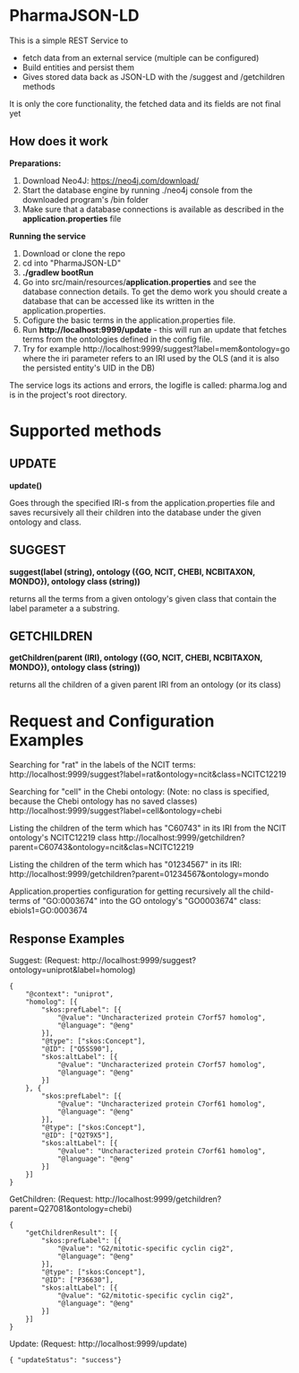 # PharmaJSON-LD

This is a simple REST Service to
- fetch data from an external service (multiple can be configured)
- Build entities and persist them
- Gives stored data back as JSON-LD with the /suggest and /getchildren methods

It is only the core functionality, the fetched data and its fields are not final yet

## How does it work

**Preparations:**
1. Download Neo4J: https://neo4j.com/download/
2. Start the database engine by running ./neo4j console from the downloaded program's /bin folder
3. Make sure that a database connections is available as described in the **application.properties** file 

**Running the service**

1. Download or clone the repo
2. cd into "PharmaJSON-LD"
3. **./gradlew bootRun**
4. Go into src/main/resources/**application.properties** and see the database connection details. To get the demo work you should create a database that can be accessed like its written in the application.properties.
5. Cofigure the basic terms in the application.properties file.
6. Run **http://localhost:9999/update** - this will run an update that fetches terms from the ontologies defined in the config file.
7. Try for example http://localhost:9999/suggest?label=mem&ontology=go
 where the iri parameter refers to an IRI used by the OLS (and it is also the persisted entity's UID in the DB)

The service logs its actions and errors, the logifle is called: pharma.log and is in the project's root directory.

# Supported methods

## UPDATE 
**update()**

Goes through the specified IRI-s from the application.properties file and saves recursively all their children into the database under the given ontology and class.

## SUGGEST 
**suggest(label (string), ontology ({GO, NCIT, CHEBI, NCBITAXON, MONDO}), ontology class (string))**

returns all the terms from a given ontology's given class that contain the label parameter a a substring.

## GETCHILDREN 
**getChildren(parent (IRI), ontology ({GO, NCIT, CHEBI, NCBITAXON, MONDO}), ontology class (string))**

returns all the children of a given parent IRI from an ontology  (or its class)

# Request and Configuration Examples

Searching for "rat" in the labels of the NCIT terms:
http://localhost:9999/suggest?label=rat&ontology=ncit&class=NCITC12219

Searching for "cell" in the Chebi ontology: (Note: no class is specified, because the Chebi ontology has no saved classes)
http://localhost:9999/suggest?label=cell&ontology=chebi

Listing the children of the term which has "C60743" in its IRI from the NCIT ontology's NCITC12219 class
http://localhost:9999/getchildren?parent=C60743&ontology=ncit&clas=NCITC12219

Listing the children of the term which has "01234567" in its IRI:
http://localhost:9999/getchildren?parent=01234567&ontology=mondo

Application.properties configuration for getting recursively all the child-terms of "GO:0003674" into the GO ontology's "GO0003674" class:
ebiols1=GO:0003674

## Response Examples

Suggest:
(Request: http://localhost:9999/suggest?ontology=uniprot&label=homolog)

```
{
	"@context": "uniprot",
	"homolog": [{
		"skos:prefLabel": [{
			"@value": "Uncharacterized protein C7orf57 homolog",
			"@language": "@eng"
		}],
		"@type": ["skos:Concept"],
		"@ID": ["Q5SS90"],
		"skos:altLabel": [{
			"@value": "Uncharacterized protein C7orf57 homolog",
			"@language": "@eng"
		}]
	}, {
		"skos:prefLabel": [{
			"@value": "Uncharacterized protein C7orf61 homolog",
			"@language": "@eng"
		}],
		"@type": ["skos:Concept"],
		"@ID": ["Q2T9X5"],
		"skos:altLabel": [{
			"@value": "Uncharacterized protein C7orf61 homolog",
			"@language": "@eng"
		}]
	}]
}
```

GetChildren:
(Request: http://localhost:9999/getchildren?parent=Q27081&ontology=chebi)

```
{
	"getChildrenResult": [{
		"skos:prefLabel": [{
			"@value": "G2/mitotic-specific cyclin cig2",
			"@language": "@eng"
		}],
		"@type": ["skos:Concept"],
		"@ID": ["P36630"],
		"skos:altLabel": [{
			"@value": "G2/mitotic-specific cyclin cig2",
			"@language": "@eng"
		}]
	}]
}
```


Update:
(Request: http://localhost:9999/update)

```
{ "updateStatus": "success"}
```

 
